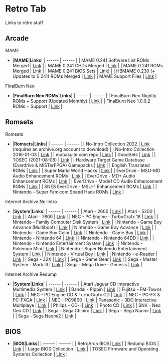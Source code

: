 # Retro Tab
Links to retro stuff<br/>

## **Arcade**<br/>

MAME

- |**MAME**|**Links**|
| ------ | ------ |
| MAME 0.241 Software List ROMs Merged | [Link](https://archive.org/download/mame-sl/mame-sl/) |
| MAME 0.241 CHDs Merged | [Link](https://archive.org/download/MAME_0.225_CHDs_merged) |
| MAME 0.241 ROMs Merged | [Link](https://archive.org/download/mame-merged/mame-merged/) |
| MAME 0.241 BIOS Sets | [Link](https://archive.org/download/mame-merged/BIOS/)) |
| HBMAME 0.230 (+ Updates to 0.241) ROMs Merged | [Link](https://archive.org/download/hbmame-0.230-merged) |
| MAME Support Files | [Link](https://archive.org/download/mame-support/Support/) |

FinalBurn Neo

- |**FinalBurn Neo ROMs**|**Links**|
| ------ | ------ |
| FinalBurn Neo Nightly ROMs + Support (Updated Monthly) | [Link](https://archive.org/download/2020_01_06_fbn/) |
| FinalBurn Neo 1.0.0.2 ROMs + Support | [Link](https://archive.org/download/fbneo/) |

## **Romsets**<br/>

Romsets

- |**Romsets**|**Links**|
| ------ | ------ |
| No-Intro Collection 2022 | [Link](https://archive.org/download/no-intro_romsets/no-intro%20romsets/) (requires an archive.org account to download) |
| No-Intro Collection 2016-01-03 | [Link](https://archive.org/download/No-Intro-Collection_2016-01-03_Fixed) |
| mobasuite.com repo | [Link](http://90.230.15.92/) |
| GoodSets | [Link](https://archive.org/details/@gudset) |
| TOSEC (2021-08-08) | [Link](https://archive.org/download/tosec-main-2021-08-08) |
| Hardware Target Game Database (Everdrive & MiSTerFPGA) Gamepacks | [Link](https://archive.org/download/htgdb-gamepacks) |
| English Translated ROMs | [Link](https://archive.org/download/En-ROMs/En-ROMs/) |
| Super Mario World Hacks | [Link](https://archive.org/download/super-mario-world-hacks) |
| EverDrive - MSU-MD Audio Enhancement ROMs | [Link](https://archive.org/download/sega-mega-drive-msu-1) |
| EverDrive - MD+ Audio Enhancement ROMs | [Link](https://archive.org/download/sega-genesis-md) |
| EverDrive - Mode1 CD Audio Enhancement ROMs | [Link](https://archive.org/download/sega-genesis-mode-1-cd) |
| SNES EverDrive - MSU-1 Enhancement ROMs | [Link](https://archive.org/download/nintendo-super-famicom-msu-1) |
| Nintendo - Super Famicom Speed Hack ROMs | [Link](https://archive.org/download/sfc-speedhacks/ROMs/) |

Internet Archive No-Intro

- |**System**|**Links**|
| ------ | ------ |
| Atari - 2600 | [Link](https://archive.org/download/nointro.atari-2600) |
| Atari - 5200 | [Link](https://archive.org/download/nointro.atari-5200) |
| Atari - 7800 | [Link](https://archive.org/download/nointro.atari-7800) |
| NEC - PC Engine - TurboGrafx 16 | [Link](https://archive.org/download/nointro.tg-16) |
| Nintendo - Family Computer Disk System | [Link](http://archive.org/download/nointro.fds) |
| Nintendo - Game Boy Advance (Multiboot) | [Link](https://archive.org/download/nointro.gba-multiboot) |
| Nintendo - Game Boy Advance | [Link](https://archive.org/download/nointro.gba) |
| Nintendo - Game Boy Color | [Link](https://archive.org/download/nointro.gbc) |
| Nintendo - Game Boy | [Link](https://archive.org/download/nointro.gb) |
| Nintendo - Nintendo 64 | [Link](https://archive.org/download/nointro.n64) |
| Nintendo - Nintendo 64DD | [Link](https://archive.org/download/nointro.n64dd) |
| Nintendo - Nintendo Entertainment System | [Link](https://archive.org/download/nointro.nes) |
| Nintendo - Pokémon Mini | [Link](http://archive.org/download/nointro.poke-mini) |
| Nintendo - Super Nintendo Entertainment System | [Link](https://archive.org/download/nointro.snes) |
| Nintendo - Virtual Boy | [Link](https://archive.org/download/nointro.vb) |
| Nintendo - e-Reader | [Link](http://archive.org/download/nointro.e-reader) |
| Sega - 32X | [Link](https://archive.org/download/nointro.32x) |
| Sega - Game Gear | [Link](https://archive.org/download/nointro.gg) |
| Sega - Master System - Mark III | [Link](https://archive.org/download/nointro.ms-mkiii) |
| Sega - Mega Drive - Genesis | [Link](https://archive.org/download/nointro.md) |

Internet Archive Redump

- |**System**|**Links**|
| ------ | ------ |
| Atari Jaguar CD Interactive Multimedia System | [Link](https://archive.org/download/redump.jaguar.revival) |
| Bandai - Pippin | [Link](https://archive.org/download/redump-bandai-pippin) |
| Fujitsu - FM-Towns | [Link](https://archive.org/details/redump.fm.revival) |
| NEC - PC Engine CD & TurboGrafx CD | [Link](https://archive.org/download/redump.pce.revival) |
| NEC - PC-FX & PC-FXGA | [Link](https://archive.org/download/redump.pcfx.revival) |
| NEC - PC9800 | [Link](https://archive.org/download/redump.pc98.revival)
| Panasonic - 3DO Interactive Multiplaye | [Link](https://archive.org/download/redump.3DO.revival) |
| Philips - CD-i | [Link](https://archive.org/download/redump.cdi.revival) |
| Photo CD | [Link](https://archive.org/download/redump.photo.revival) |
| SNK - Neo Geo CD | [Link](https://archive.org/download/redump.ngcd.revival) |
| Sega - Sega Chihiro | [Link](https://archive.org/download/redump.chihiro.revival) |
| Sega - Sega Naomi | [Link](https://archive.org/download/redump.naomi.revival) |
| Sega - Sega Naomi2 | [Link](https://archive.org/download/redump.naomi2.revival) |



## **BIOS**

- |**BIOS**|**Links**|
| ------ | ------ |
| RetroArch BIOS| [Link](https://archive.org/download/RetroarchSystemFiles/Retroarch-System/) |
| Redump BIOS | [Link](https://archive.org/download/2019_11_25_redump_bios) |
| Large BIOS Collection | [Link](https://mega.nz/folder/9ZdQwaaY#u63KaI0MsKcIqWE2GQmUuA) |
| TOSEC Firmware and Operating Systems Collection | [Link](https://archive.org/download/tosec_fw_os) |
